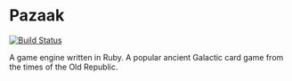 # Pazaak

[![Build Status](https://travis-ci.org/dsosedov/pazaak.svg?branch=master)](https://travis-ci.org/dsosedov/pazaak)

A game engine written in Ruby. A popular ancient Galactic card game from the times of the Old Republic.
